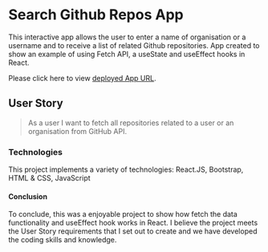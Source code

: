 # Search Github Repos App
This interactive app allows the user to enter a name of organisation or a username and to receive a list of related Github repositories. 
App created to show an example of using Fetch API, a useState and useEffect hooks in React.

Please click here to view [deployed App URL](https://search-github-repos-app.vercel.app/).

## User Story
> As a user I want to fetch all repositories related to a user or an organisation from GitHub API.

### Technologies
This project implements a variety of technologies:
React.JS, Bootstrap, HTML & CSS, JavaScript

#### Conclusion
To conclude, this was a enjoyable project to show how fetch the data functionality and useEffect hook works in React. I believe the project meets the User Story requirements that I set out to create and we have developed the coding skills and knowledge.

